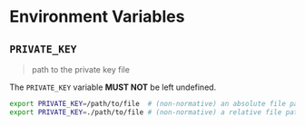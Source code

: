 # Environment Variables

## `PRIVATE_KEY`

> path to the private key file

The `PRIVATE_KEY` variable **MUST NOT** be left undefined.

```bash
export PRIVATE_KEY=/path/to/file  # (non-normative) an absolute file path
export PRIVATE_KEY=./path/to/file # (non-normative) a relative file path
```
